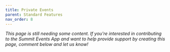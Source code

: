 ```yaml
---
title: Private Events
parent: Standard Features
nav_order: 8
---
```


*This page is still needing some content. If you're interested in contributing to the Summit Events App and want to help provide support by creating this page, comment below and let us know!*
